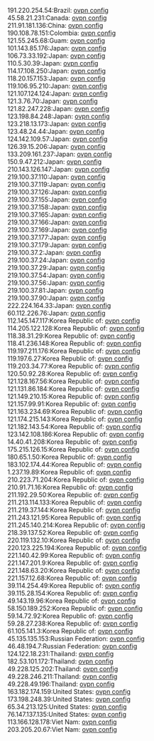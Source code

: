 191.220.254.54:Brazil: [ovpn config](vpn/191_220_254_54.ovpn)  
45.58.21.231:Canada: [ovpn config](vpn/45_58_21_231.ovpn)  
211.91.181.136:China: [ovpn config](vpn/211_91_181_136.ovpn)  
190.108.78.151:Colombia: [ovpn config](vpn/190_108_78_151.ovpn)  
121.55.245.68:Guam: [ovpn config](vpn/121_55_245_68.ovpn)  
101.143.85.176:Japan: [ovpn config](vpn/101_143_85_176.ovpn)  
106.73.33.192:Japan: [ovpn config](vpn/106_73_33_192.ovpn)  
110.5.30.39:Japan: [ovpn config](vpn/110_5_30_39.ovpn)  
114.17.108.250:Japan: [ovpn config](vpn/114_17_108_250.ovpn)  
118.20.157.153:Japan: [ovpn config](vpn/118_20_157_153.ovpn)  
119.106.95.210:Japan: [ovpn config](vpn/119_106_95_210.ovpn)  
121.107.124.124:Japan: [ovpn config](vpn/121_107_124_124.ovpn)  
121.3.76.70:Japan: [ovpn config](vpn/121_3_76_70.ovpn)  
121.82.247.228:Japan: [ovpn config](vpn/121_82_247_228.ovpn)  
123.198.84.248:Japan: [ovpn config](vpn/123_198_84_248.ovpn)  
123.218.13.173:Japan: [ovpn config](vpn/123_218_13_173.ovpn)  
123.48.24.44:Japan: [ovpn config](vpn/123_48_24_44.ovpn)  
124.142.109.57:Japan: [ovpn config](vpn/124_142_109_57.ovpn)  
126.39.15.206:Japan: [ovpn config](vpn/126_39_15_206.ovpn)  
133.209.161.237:Japan: [ovpn config](vpn/133_209_161_237.ovpn)  
150.9.47.212:Japan: [ovpn config](vpn/150_9_47_212.ovpn)  
210.143.126.147:Japan: [ovpn config](vpn/210_143_126_147.ovpn)  
219.100.37.110:Japan: [ovpn config](vpn/219_100_37_110.ovpn)  
219.100.37.119:Japan: [ovpn config](vpn/219_100_37_119.ovpn)  
219.100.37.126:Japan: [ovpn config](vpn/219_100_37_126.ovpn)  
219.100.37.155:Japan: [ovpn config](vpn/219_100_37_155.ovpn)  
219.100.37.158:Japan: [ovpn config](vpn/219_100_37_158.ovpn)  
219.100.37.165:Japan: [ovpn config](vpn/219_100_37_165.ovpn)  
219.100.37.166:Japan: [ovpn config](vpn/219_100_37_166.ovpn)  
219.100.37.169:Japan: [ovpn config](vpn/219_100_37_169.ovpn)  
219.100.37.177:Japan: [ovpn config](vpn/219_100_37_177.ovpn)  
219.100.37.179:Japan: [ovpn config](vpn/219_100_37_179.ovpn)  
219.100.37.2:Japan: [ovpn config](vpn/219_100_37_2.ovpn)  
219.100.37.24:Japan: [ovpn config](vpn/219_100_37_24.ovpn)  
219.100.37.29:Japan: [ovpn config](vpn/219_100_37_29.ovpn)  
219.100.37.54:Japan: [ovpn config](vpn/219_100_37_54.ovpn)  
219.100.37.56:Japan: [ovpn config](vpn/219_100_37_56.ovpn)  
219.100.37.81:Japan: [ovpn config](vpn/219_100_37_81.ovpn)  
219.100.37.90:Japan: [ovpn config](vpn/219_100_37_90.ovpn)  
222.224.164.33:Japan: [ovpn config](vpn/222_224_164_33.ovpn)  
60.112.226.76:Japan: [ovpn config](vpn/60_112_226_76.ovpn)  
112.145.147.117:Korea Republic of: [ovpn config](vpn/112_145_147_117.ovpn)  
114.205.122.128:Korea Republic of: [ovpn config](vpn/114_205_122_128.ovpn)  
118.38.31.29:Korea Republic of: [ovpn config](vpn/118_38_31_29.ovpn)  
118.41.236.148:Korea Republic of: [ovpn config](vpn/118_41_236_148.ovpn)  
119.197.211.176:Korea Republic of: [ovpn config](vpn/119_197_211_176.ovpn)  
119.197.6.27:Korea Republic of: [ovpn config](vpn/119_197_6_27.ovpn)  
119.203.34.77:Korea Republic of: [ovpn config](vpn/119_203_34_77.ovpn)  
120.50.92.28:Korea Republic of: [ovpn config](vpn/120_50_92_28.ovpn)  
121.128.167.56:Korea Republic of: [ovpn config](vpn/121_128_167_56.ovpn)  
121.131.86.184:Korea Republic of: [ovpn config](vpn/121_131_86_184.ovpn)  
121.149.210.15:Korea Republic of: [ovpn config](vpn/121_149_210_15.ovpn)  
121.157.99.91:Korea Republic of: [ovpn config](vpn/121_157_99_91.ovpn)  
121.163.234.69:Korea Republic of: [ovpn config](vpn/121_163_234_69.ovpn)  
121.174.215.143:Korea Republic of: [ovpn config](vpn/121_174_215_143.ovpn)  
121.182.143.54:Korea Republic of: [ovpn config](vpn/121_182_143_54.ovpn)  
123.142.108.186:Korea Republic of: [ovpn config](vpn/123_142_108_186.ovpn)  
14.40.41.208:Korea Republic of: [ovpn config](vpn/14_40_41_208.ovpn)  
175.215.126.15:Korea Republic of: [ovpn config](vpn/175_215_126_15.ovpn)  
180.65.1.50:Korea Republic of: [ovpn config](vpn/180_65_1_50.ovpn)  
183.102.174.44:Korea Republic of: [ovpn config](vpn/183_102_174_44.ovpn)  
1.237.19.89:Korea Republic of: [ovpn config](vpn/1_237_19_89.ovpn)  
210.223.71.204:Korea Republic of: [ovpn config](vpn/210_223_71_204.ovpn)  
210.91.71.16:Korea Republic of: [ovpn config](vpn/210_91_71_16.ovpn)  
211.192.29.50:Korea Republic of: [ovpn config](vpn/211_192_29_50.ovpn)  
211.213.114.133:Korea Republic of: [ovpn config](vpn/211_213_114_133.ovpn)  
211.219.37.144:Korea Republic of: [ovpn config](vpn/211_219_37_144.ovpn)  
211.243.121.95:Korea Republic of: [ovpn config](vpn/211_243_121_95.ovpn)  
211.245.140.214:Korea Republic of: [ovpn config](vpn/211_245_140_214.ovpn)  
218.39.137.52:Korea Republic of: [ovpn config](vpn/218_39_137_52.ovpn)  
220.119.132.10:Korea Republic of: [ovpn config](vpn/220_119_132_10.ovpn)  
220.123.225.194:Korea Republic of: [ovpn config](vpn/220_123_225_194.ovpn)  
221.140.42.99:Korea Republic of: [ovpn config](vpn/221_140_42_99.ovpn)  
221.147.201.9:Korea Republic of: [ovpn config](vpn/221_147_201_9.ovpn)  
221.148.63.20:Korea Republic of: [ovpn config](vpn/221_148_63_20.ovpn)  
221.157.12.68:Korea Republic of: [ovpn config](vpn/221_157_12_68.ovpn)  
39.114.254.49:Korea Republic of: [ovpn config](vpn/39_114_254_49.ovpn)  
39.115.28.154:Korea Republic of: [ovpn config](vpn/39_115_28_154.ovpn)  
49.143.19.96:Korea Republic of: [ovpn config](vpn/49_143_19_96.ovpn)  
58.150.189.252:Korea Republic of: [ovpn config](vpn/58_150_189_252.ovpn)  
59.14.72.92:Korea Republic of: [ovpn config](vpn/59_14_72_92.ovpn)  
59.28.27.238:Korea Republic of: [ovpn config](vpn/59_28_27_238.ovpn)  
61.105.141.3:Korea Republic of: [ovpn config](vpn/61_105_141_3.ovpn)  
45.135.135.153:Russian Federation: [ovpn config](vpn/45_135_135_153.ovpn)  
46.48.194.7:Russian Federation: [ovpn config](vpn/46_48_194_7.ovpn)  
124.122.18.231:Thailand: [ovpn config](vpn/124_122_18_231.ovpn)  
182.53.101.172:Thailand: [ovpn config](vpn/182_53_101_172.ovpn)  
49.228.125.202:Thailand: [ovpn config](vpn/49_228_125_202.ovpn)  
49.228.246.211:Thailand: [ovpn config](vpn/49_228_246_211.ovpn)  
49.228.49.196:Thailand: [ovpn config](vpn/49_228_49_196.ovpn)  
163.182.174.159:United States: [ovpn config](vpn/163_182_174_159.ovpn)  
173.198.248.39:United States: [ovpn config](vpn/173_198_248_39.ovpn)  
65.34.213.125:United States: [ovpn config](vpn/65_34_213_125.ovpn)  
76.147.137.135:United States: [ovpn config](vpn/76_147_137_135.ovpn)  
113.166.128.178:Viet Nam: [ovpn config](vpn/113_166_128_178.ovpn)  
203.205.20.67:Viet Nam: [ovpn config](vpn/203_205_20_67.ovpn)  
